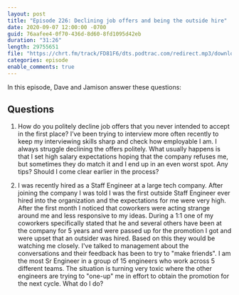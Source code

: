 ```yaml
---
layout: post
title: "Episode 226: Declining job offers and being the outside hire"
date: 2020-09-07 12:00:00 -0700
guid: 76aafee4-0f70-436d-8d60-8fd1095d42eb
duration: "31:26"
length: 29755651
file: "https://chrt.fm/track/FD81F6/dts.podtrac.com/redirect.mp3/download.softskills.audio/sse-226.mp3"
categories: episode
enable_comments: true
---
```


In this episode, Dave and Jamison answer these questions:

## Questions

1. How do you politely decline job offers that you never intended to accept in the first place? I’ve been trying to interview more often recently to keep my interviewing skills sharp and check how employable I am. I always struggle declining the offers politely. What usually happens is that I set high salary expectations hoping that the company refuses me, but sometimes they do match it and I end up in an even worst spot. Any tips? Should I come clear earlier in the process?


2. I was recently hired as a Staff Engineer at a large tech company. After joining the company I was told I was the first outside Staff Engineer ever hired into the organization and the expectations for me were very high.
   After the first month I noticed that coworkers were acting strange around me and less responsive to my ideas. During a 1:1 one of my coworkers specifically stated that he and several others have been at the company for 5 years and were passed up for the promotion I got and were upset that an outsider was hired. Based on this they would be watching me closely. I've talked to management about the conversations and their feedback has been to try to "make friends". I am the most Sr Engineer in a group of 15 engineers who work across 5 different teams. The situation is turning very toxic where the other engineers are trying to "one-up" me in effort to obtain the promotion for the next cycle.
   What do I do?
